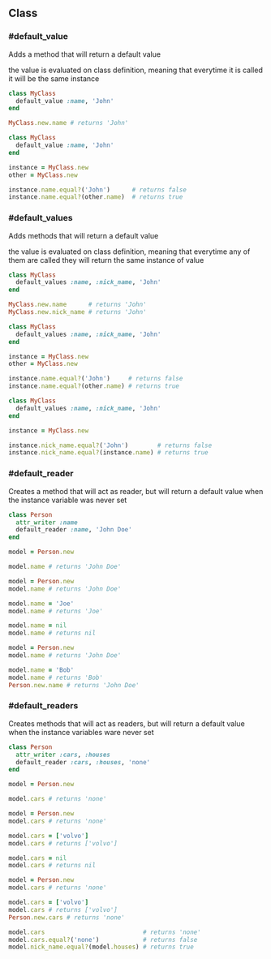 ## Class

### #default_value
Adds a method that will return a default value

the value is evaluated on class definition, meaning that
everytime it is called it will be the same instance

```ruby
class MyClass
  default_value :name, 'John'
end

MyClass.new.name # returns 'John'
```

```ruby
class MyClass
  default_value :name, 'John'
end

instance = MyClass.new
other = MyClass.new

instance.name.equal?('John')      # returns false
instance.name.equal?(other.name)  # returns true
```

### #default_values
Adds methods that will return a default value

the value is evaluated on class definition, meaning that
everytime any of them are called they will return the same instance
of value

```ruby
class MyClass
  default_values :name, :nick_name, 'John'
end

MyClass.new.name      # returns 'John'
MyClass.new.nick_name # returns 'John'
```

```ruby
class MyClass
  default_values :name, :nick_name, 'John'
end

instance = MyClass.new
other = MyClass.new

instance.name.equal?('John')     # returns false
instance.name.equal?(other.name) # returns true
```

```ruby
class MyClass
  default_values :name, :nick_name, 'John'
end

instance = MyClass.new

instance.nick_name.equal?('John')        # returns false
instance.nick_name.equal?(instance.name) # returns true
```

### #default_reader
Creates a method that will act as reader, but will
return a default value when the instance variable
was never set

```ruby
class Person
  attr_writer :name
  default_reader :name, 'John Doe'
end

model = Person.new

model.name # returns 'John Doe'
```

```ruby
model = Person.new
model.name # returns 'John Doe'

model.name = 'Joe'
model.name # returns 'Joe'

model.name = nil
model.name # returns nil
```

```ruby
model = Person.new
model.name # returns 'John Doe'

model.name = 'Bob'
model.name # returns 'Bob'
Person.new.name # returns 'John Doe'
```

### #default_readers
Creates methods that will act as readers, but will
return a default value when the instance variables
ware never set

```ruby
class Person
  attr_writer :cars, :houses
  default_reader :cars, :houses, 'none'
end

model = Person.new

model.cars # returns 'none'
```

```ruby
model = Person.new
model.cars # returns 'none'

model.cars = ['volvo']
model.cars # returns ['volvo']

model.cars = nil
model.cars # returns nil
```

```ruby
model = Person.new
model.cars # returns 'none'

model.cars = ['volvo']
model.cars # returns ['volvo']
Person.new.cars # returns 'none'
```

```ruby
model.cars                           # returns 'none'
model.cars.equal?('none')            # returns false
model.nick_name.equal?(model.houses) # returns true
```
